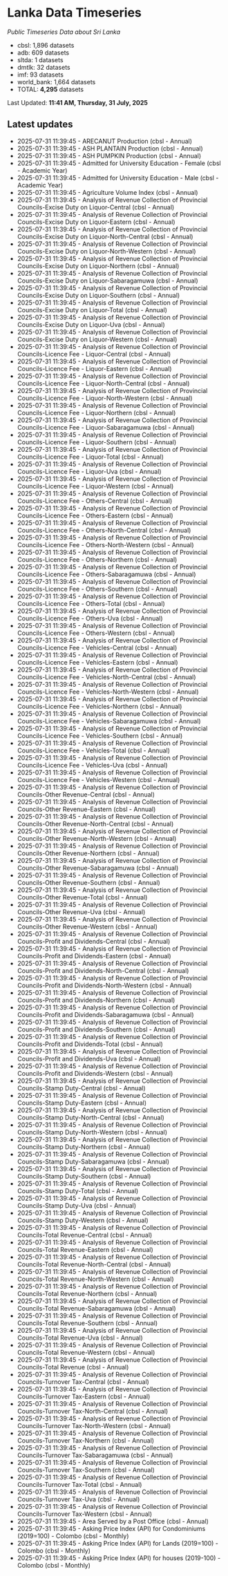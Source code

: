# Lanka Data Timeseries
*Public Timeseries Data about Sri Lanka*

* cbsl: 1,896 datasets
* adb: 609 datasets
* sltda: 1 datasets
* dmtlk: 32 datasets
* imf: 93 datasets
* world_bank: 1,664 datasets
* TOTAL: **4,295** datasets

Last Updated: **11:41 AM, Thursday, 31 July, 2025**

## Latest updates

* 2025-07-31 11:39:45 - ARECANUT Production (cbsl - Annual)
* 2025-07-31 11:39:45 - ASH PLANTAIN Production (cbsl - Annual)
* 2025-07-31 11:39:45 - ASH PUMPKIN Production (cbsl - Annual)
* 2025-07-31 11:39:45 - Admitted for University Education - Female (cbsl - Academic Year)
* 2025-07-31 11:39:45 - Admitted for University Education - Male (cbsl - Academic Year)
* 2025-07-31 11:39:45 - Agriculture Volume Index (cbsl - Annual)
* 2025-07-31 11:39:45 - Analysis of Revenue Collection of Provincial Councils-Excise Duty on Liquor-Central (cbsl - Annual)
* 2025-07-31 11:39:45 - Analysis of Revenue Collection of Provincial Councils-Excise Duty on Liquor-Eastern (cbsl - Annual)
* 2025-07-31 11:39:45 - Analysis of Revenue Collection of Provincial Councils-Excise Duty on Liquor-North-Central (cbsl - Annual)
* 2025-07-31 11:39:45 - Analysis of Revenue Collection of Provincial Councils-Excise Duty on Liquor-North-Western (cbsl - Annual)
* 2025-07-31 11:39:45 - Analysis of Revenue Collection of Provincial Councils-Excise Duty on Liquor-Northern (cbsl - Annual)
* 2025-07-31 11:39:45 - Analysis of Revenue Collection of Provincial Councils-Excise Duty on Liquor-Sabaragamuwa (cbsl - Annual)
* 2025-07-31 11:39:45 - Analysis of Revenue Collection of Provincial Councils-Excise Duty on Liquor-Southern (cbsl - Annual)
* 2025-07-31 11:39:45 - Analysis of Revenue Collection of Provincial Councils-Excise Duty on Liquor-Total (cbsl - Annual)
* 2025-07-31 11:39:45 - Analysis of Revenue Collection of Provincial Councils-Excise Duty on Liquor-Uva (cbsl - Annual)
* 2025-07-31 11:39:45 - Analysis of Revenue Collection of Provincial Councils-Excise Duty on Liquor-Western (cbsl - Annual)
* 2025-07-31 11:39:45 - Analysis of Revenue Collection of Provincial Councils-Licence Fee - Liquor-Central (cbsl - Annual)
* 2025-07-31 11:39:45 - Analysis of Revenue Collection of Provincial Councils-Licence Fee - Liquor-Eastern (cbsl - Annual)
* 2025-07-31 11:39:45 - Analysis of Revenue Collection of Provincial Councils-Licence Fee - Liquor-North-Central (cbsl - Annual)
* 2025-07-31 11:39:45 - Analysis of Revenue Collection of Provincial Councils-Licence Fee - Liquor-North-Western (cbsl - Annual)
* 2025-07-31 11:39:45 - Analysis of Revenue Collection of Provincial Councils-Licence Fee - Liquor-Northern (cbsl - Annual)
* 2025-07-31 11:39:45 - Analysis of Revenue Collection of Provincial Councils-Licence Fee - Liquor-Sabaragamuwa (cbsl - Annual)
* 2025-07-31 11:39:45 - Analysis of Revenue Collection of Provincial Councils-Licence Fee - Liquor-Southern (cbsl - Annual)
* 2025-07-31 11:39:45 - Analysis of Revenue Collection of Provincial Councils-Licence Fee - Liquor-Total (cbsl - Annual)
* 2025-07-31 11:39:45 - Analysis of Revenue Collection of Provincial Councils-Licence Fee - Liquor-Uva (cbsl - Annual)
* 2025-07-31 11:39:45 - Analysis of Revenue Collection of Provincial Councils-Licence Fee - Liquor-Western (cbsl - Annual)
* 2025-07-31 11:39:45 - Analysis of Revenue Collection of Provincial Councils-Licence Fee - Others-Central (cbsl - Annual)
* 2025-07-31 11:39:45 - Analysis of Revenue Collection of Provincial Councils-Licence Fee - Others-Eastern (cbsl - Annual)
* 2025-07-31 11:39:45 - Analysis of Revenue Collection of Provincial Councils-Licence Fee - Others-North-Central (cbsl - Annual)
* 2025-07-31 11:39:45 - Analysis of Revenue Collection of Provincial Councils-Licence Fee - Others-North-Western (cbsl - Annual)
* 2025-07-31 11:39:45 - Analysis of Revenue Collection of Provincial Councils-Licence Fee - Others-Northern (cbsl - Annual)
* 2025-07-31 11:39:45 - Analysis of Revenue Collection of Provincial Councils-Licence Fee - Others-Sabaragamuwa (cbsl - Annual)
* 2025-07-31 11:39:45 - Analysis of Revenue Collection of Provincial Councils-Licence Fee - Others-Southern (cbsl - Annual)
* 2025-07-31 11:39:45 - Analysis of Revenue Collection of Provincial Councils-Licence Fee - Others-Total (cbsl - Annual)
* 2025-07-31 11:39:45 - Analysis of Revenue Collection of Provincial Councils-Licence Fee - Others-Uva (cbsl - Annual)
* 2025-07-31 11:39:45 - Analysis of Revenue Collection of Provincial Councils-Licence Fee - Others-Western (cbsl - Annual)
* 2025-07-31 11:39:45 - Analysis of Revenue Collection of Provincial Councils-Licence Fee - Vehicles-Central (cbsl - Annual)
* 2025-07-31 11:39:45 - Analysis of Revenue Collection of Provincial Councils-Licence Fee - Vehicles-Eastern (cbsl - Annual)
* 2025-07-31 11:39:45 - Analysis of Revenue Collection of Provincial Councils-Licence Fee - Vehicles-North-Central (cbsl - Annual)
* 2025-07-31 11:39:45 - Analysis of Revenue Collection of Provincial Councils-Licence Fee - Vehicles-North-Western (cbsl - Annual)
* 2025-07-31 11:39:45 - Analysis of Revenue Collection of Provincial Councils-Licence Fee - Vehicles-Northern (cbsl - Annual)
* 2025-07-31 11:39:45 - Analysis of Revenue Collection of Provincial Councils-Licence Fee - Vehicles-Sabaragamuwa (cbsl - Annual)
* 2025-07-31 11:39:45 - Analysis of Revenue Collection of Provincial Councils-Licence Fee - Vehicles-Southern (cbsl - Annual)
* 2025-07-31 11:39:45 - Analysis of Revenue Collection of Provincial Councils-Licence Fee - Vehicles-Total (cbsl - Annual)
* 2025-07-31 11:39:45 - Analysis of Revenue Collection of Provincial Councils-Licence Fee - Vehicles-Uva (cbsl - Annual)
* 2025-07-31 11:39:45 - Analysis of Revenue Collection of Provincial Councils-Licence Fee - Vehicles-Western (cbsl - Annual)
* 2025-07-31 11:39:45 - Analysis of Revenue Collection of Provincial Councils-Other Revenue-Central (cbsl - Annual)
* 2025-07-31 11:39:45 - Analysis of Revenue Collection of Provincial Councils-Other Revenue-Eastern (cbsl - Annual)
* 2025-07-31 11:39:45 - Analysis of Revenue Collection of Provincial Councils-Other Revenue-North-Central (cbsl - Annual)
* 2025-07-31 11:39:45 - Analysis of Revenue Collection of Provincial Councils-Other Revenue-North-Western (cbsl - Annual)
* 2025-07-31 11:39:45 - Analysis of Revenue Collection of Provincial Councils-Other Revenue-Northern (cbsl - Annual)
* 2025-07-31 11:39:45 - Analysis of Revenue Collection of Provincial Councils-Other Revenue-Sabaragamuwa (cbsl - Annual)
* 2025-07-31 11:39:45 - Analysis of Revenue Collection of Provincial Councils-Other Revenue-Southern (cbsl - Annual)
* 2025-07-31 11:39:45 - Analysis of Revenue Collection of Provincial Councils-Other Revenue-Total (cbsl - Annual)
* 2025-07-31 11:39:45 - Analysis of Revenue Collection of Provincial Councils-Other Revenue-Uva (cbsl - Annual)
* 2025-07-31 11:39:45 - Analysis of Revenue Collection of Provincial Councils-Other Revenue-Western (cbsl - Annual)
* 2025-07-31 11:39:45 - Analysis of Revenue Collection of Provincial Councils-Profit and Dividends-Central (cbsl - Annual)
* 2025-07-31 11:39:45 - Analysis of Revenue Collection of Provincial Councils-Profit and Dividends-Eastern (cbsl - Annual)
* 2025-07-31 11:39:45 - Analysis of Revenue Collection of Provincial Councils-Profit and Dividends-North-Central (cbsl - Annual)
* 2025-07-31 11:39:45 - Analysis of Revenue Collection of Provincial Councils-Profit and Dividends-North-Western (cbsl - Annual)
* 2025-07-31 11:39:45 - Analysis of Revenue Collection of Provincial Councils-Profit and Dividends-Northern (cbsl - Annual)
* 2025-07-31 11:39:45 - Analysis of Revenue Collection of Provincial Councils-Profit and Dividends-Sabaragamuwa (cbsl - Annual)
* 2025-07-31 11:39:45 - Analysis of Revenue Collection of Provincial Councils-Profit and Dividends-Southern (cbsl - Annual)
* 2025-07-31 11:39:45 - Analysis of Revenue Collection of Provincial Councils-Profit and Dividends-Total (cbsl - Annual)
* 2025-07-31 11:39:45 - Analysis of Revenue Collection of Provincial Councils-Profit and Dividends-Uva (cbsl - Annual)
* 2025-07-31 11:39:45 - Analysis of Revenue Collection of Provincial Councils-Profit and Dividends-Western (cbsl - Annual)
* 2025-07-31 11:39:45 - Analysis of Revenue Collection of Provincial Councils-Stamp Duty-Central (cbsl - Annual)
* 2025-07-31 11:39:45 - Analysis of Revenue Collection of Provincial Councils-Stamp Duty-Eastern (cbsl - Annual)
* 2025-07-31 11:39:45 - Analysis of Revenue Collection of Provincial Councils-Stamp Duty-North-Central (cbsl - Annual)
* 2025-07-31 11:39:45 - Analysis of Revenue Collection of Provincial Councils-Stamp Duty-North-Western (cbsl - Annual)
* 2025-07-31 11:39:45 - Analysis of Revenue Collection of Provincial Councils-Stamp Duty-Northern (cbsl - Annual)
* 2025-07-31 11:39:45 - Analysis of Revenue Collection of Provincial Councils-Stamp Duty-Sabaragamuwa (cbsl - Annual)
* 2025-07-31 11:39:45 - Analysis of Revenue Collection of Provincial Councils-Stamp Duty-Southern (cbsl - Annual)
* 2025-07-31 11:39:45 - Analysis of Revenue Collection of Provincial Councils-Stamp Duty-Total (cbsl - Annual)
* 2025-07-31 11:39:45 - Analysis of Revenue Collection of Provincial Councils-Stamp Duty-Uva (cbsl - Annual)
* 2025-07-31 11:39:45 - Analysis of Revenue Collection of Provincial Councils-Stamp Duty-Western (cbsl - Annual)
* 2025-07-31 11:39:45 - Analysis of Revenue Collection of Provincial Councils-Total Revenue-Central (cbsl - Annual)
* 2025-07-31 11:39:45 - Analysis of Revenue Collection of Provincial Councils-Total Revenue-Eastern (cbsl - Annual)
* 2025-07-31 11:39:45 - Analysis of Revenue Collection of Provincial Councils-Total Revenue-North-Central (cbsl - Annual)
* 2025-07-31 11:39:45 - Analysis of Revenue Collection of Provincial Councils-Total Revenue-North-Western (cbsl - Annual)
* 2025-07-31 11:39:45 - Analysis of Revenue Collection of Provincial Councils-Total Revenue-Northern (cbsl - Annual)
* 2025-07-31 11:39:45 - Analysis of Revenue Collection of Provincial Councils-Total Revenue-Sabaragamuwa (cbsl - Annual)
* 2025-07-31 11:39:45 - Analysis of Revenue Collection of Provincial Councils-Total Revenue-Southern (cbsl - Annual)
* 2025-07-31 11:39:45 - Analysis of Revenue Collection of Provincial Councils-Total Revenue-Uva (cbsl - Annual)
* 2025-07-31 11:39:45 - Analysis of Revenue Collection of Provincial Councils-Total Revenue-Western (cbsl - Annual)
* 2025-07-31 11:39:45 - Analysis of Revenue Collection of Provincial Councils-Total Revenue (cbsl - Annual)
* 2025-07-31 11:39:45 - Analysis of Revenue Collection of Provincial Councils-Turnover Tax-Central (cbsl - Annual)
* 2025-07-31 11:39:45 - Analysis of Revenue Collection of Provincial Councils-Turnover Tax-Eastern (cbsl - Annual)
* 2025-07-31 11:39:45 - Analysis of Revenue Collection of Provincial Councils-Turnover Tax-North-Central (cbsl - Annual)
* 2025-07-31 11:39:45 - Analysis of Revenue Collection of Provincial Councils-Turnover Tax-North-Western (cbsl - Annual)
* 2025-07-31 11:39:45 - Analysis of Revenue Collection of Provincial Councils-Turnover Tax-Northern (cbsl - Annual)
* 2025-07-31 11:39:45 - Analysis of Revenue Collection of Provincial Councils-Turnover Tax-Sabaragamuwa (cbsl - Annual)
* 2025-07-31 11:39:45 - Analysis of Revenue Collection of Provincial Councils-Turnover Tax-Southern (cbsl - Annual)
* 2025-07-31 11:39:45 - Analysis of Revenue Collection of Provincial Councils-Turnover Tax-Total (cbsl - Annual)
* 2025-07-31 11:39:45 - Analysis of Revenue Collection of Provincial Councils-Turnover Tax-Uva (cbsl - Annual)
* 2025-07-31 11:39:45 - Analysis of Revenue Collection of Provincial Councils-Turnover Tax-Western (cbsl - Annual)
* 2025-07-31 11:39:45 - Area Served by a Post Office (cbsl - Annual)
* 2025-07-31 11:39:45 - Asking Price Index (API) for Condominiums (2019=100) - Colombo (cbsl - Monthly)
* 2025-07-31 11:39:45 - Asking Price Index (API) for Lands (2019=100) - Colombo (cbsl - Monthly)
* 2025-07-31 11:39:45 - Asking Price Index (API) for houses (2019-100) - Colombo (cbsl - Monthly)